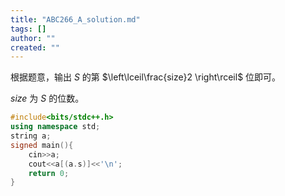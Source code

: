 ```yaml
---
title: "ABC266_A_solution.md"
tags: []
author: ""
created: ""
---
```


根据题意，输出 $S$ 的第 $\left\lceil\frac{size}2 \right\rceil$ 位即可。

$size$ 为 $S$ 的位数。

```c++
#include<bits/stdc++.h>
using namespace std;
string a;
signed main(){
    cin>>a;
    cout<<a[(a.s)]<<'\n';
    return 0;
}
```


